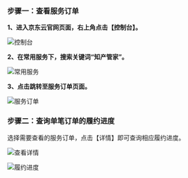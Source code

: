 ### 步骤一：查看服务订单
**1、进入京东云官网页面，右上角点击【控制台】。**

![控制台](https://static-ftcms.jd.com/p/files/637dd1ace1fec54ed5df7b2e.png)

**2、在常用服务下，搜索关键词“知产管家”。**

![常用服务](https://static-ftcms.jd.com/p/files/637dd1be76c2a10453e2508c.png)

**3、点击跳转至服务订单页面。**

![服务订单](https://static-ftcms.jd.com/p/files/637dd1d1e1fec54ed5df7b2f.png)

### 步骤二：查询单笔订单的履约进度

选择需要查看的服务订单，点击【详情】即可查询相应履约进度。

![查看详情](https://static-ftcms.jd.com/p/files/637dd1e2341946045aef9fcc.png)

![履约进度](https://static-ftcms.jd.com/p/files/637dd1f1341946045aef9fcd.png)
